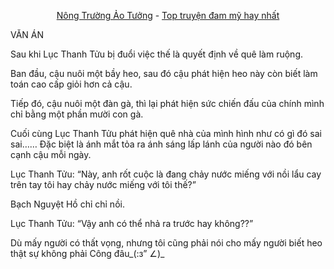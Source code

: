 <div align="center">


[Nông Trường Ảo Tưởng](https://truyenchuhub.org/truyen/Nong-Truong-o-Tuong) - [Top truyện đam mỹ hay nhất](https://truyenchuhub.org/danhsach/truyen-dam-my-hay)
</div>

VĂN ÁN

Sau khi Lục Thanh Tửu bị đuổi việc thế là quyết định về quê làm ruộng.

Ban đầu, cậu nuôi một bầy heo, sau đó cậu phát hiện heo này còn biết làm toán cao cấp giỏi hơn cả cậu.

Tiếp đó, cậu nuôi một đàn gà, thì lại phát hiện sức chiến đấu của chính mình chỉ bằng một phần mười con gà.

Cuối cùng Lục Thanh Tửu phát hiện quê nhà của mình hình như có gì đó sai sai…… Đặc biệt là ánh mắt tỏa ra ánh sáng lấp lánh của người nào đó bên cạnh cậu mỗi ngày.

Lục Thanh Tửu: “Này, anh rốt cuộc là đang chảy nước miếng với nồi lẩu cay trên tay tôi hay chảy nước miếng với tôi thế?”

Bạch Nguyệt Hồ chỉ chỉ nồi.

Lục Thanh Tửu: “Vậy anh có thể nhả ra trước hay không??”

Dù mấy người có thất vọng, nhưng tôi cũng phải nói cho mấy người biết heo thật sự không phải Công đâu_(:з” ∠)_
